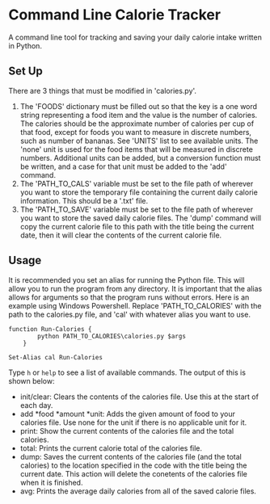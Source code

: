 # Command Line Calorie Tracker
A command line tool for tracking and saving your daily calorie intake written in Python.

## Set Up
There are 3 things that must be modified in 'calories.py'. 
1. The 'FOODS' dictionary must be filled out so that the key is a one word string representing a food item and the value is the number of calories. The calories should be the approximate number of calories per cup of that food, except for foods you want to measure in discrete numbers, such as number of bananas. See 'UNITS' list to see available units. The 'none' unit is used for the food items that will be measured in discrete numbers. Additional units can be added, but a conversion function must be written, and a case for that unit must be added to the 'add' command.
2. The 'PATH_TO_CALS' variable must be set to the file path of wherever you want to store the temporary file containing the current daily calorie information. This should be a '.txt' file.
3. The 'PATH_TO_SAVE' variable must be set to the file path of wherever you want to store the saved daily calorie files. The 'dump' command will copy the current calorie file to this path with the title being the current date, then it will clear the contents of the current calorie file.

## Usage
It is recommended you set an alias for running the Python file. This will allow you to run the program from any directory. It is important that the alias allows for arguments so that the program runs without errors. Here is an example using Windows Powershell. Replace 'PATH_TO_CALORIES' with the path to the calories.py file, and 'cal' with whatever alias you want to use.

```
function Run-Calories {
		python PATH_TO_CALORIES\calories.py $args
	}

Set-Alias cal Run-Calories
```

Type ```h``` or ```help``` to see a list of available commands. The output of this is shown below:

  - init/clear: Clears the contents of the calories file. Use this at the start of each day.
  - add *food *amount *unit: Adds the given amount of food to your calories file. Use none for the unit if there is no applicable unit for it.
  - print: Show the current contents of the calories file and the total calories.
  - total: Prints the current calorie total of the calories file.
  - dump: Saves the current contents of the calories file (and the total calories) to the location specified in the code with the title being the current date. This action will delete the conetents of the calories file when it is finished.
  - avg: Prints the average daily calories from all of the saved calorie files.
